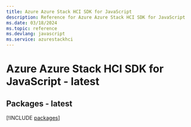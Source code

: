 ```yaml
---
title: Azure Azure Stack HCI SDK for JavaScript
description: Reference for Azure Azure Stack HCI SDK for JavaScript
ms.date: 03/18/2024
ms.topic: reference
ms.devlang: javascript
ms.service: azurestackhci
---
```

# Azure Azure Stack HCI SDK for JavaScript - latest
## Packages - latest
[!INCLUDE [packages](azure-stack-hci-index.md)]